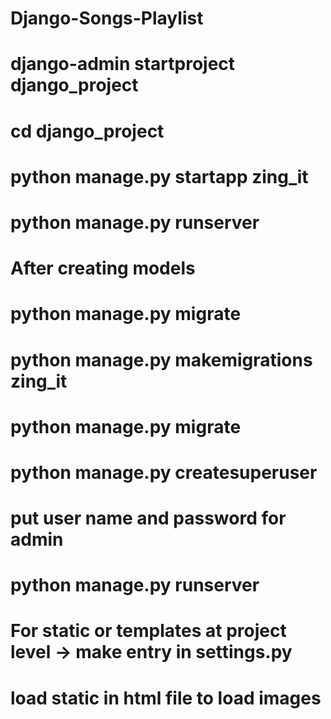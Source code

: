 # Django-Songs-Playlist

# django-admin startproject django_project

# cd django_project

# python manage.py startapp zing_it

# python manage.py runserver

# After creating models

# python manage.py migrate

# python manage.py makemigrations zing_it

# python manage.py migrate

# python manage.py createsuperuser

# put user name and password for admin

# python manage.py runserver

# For static or templates at project level -> make entry in settings.py

# load static in html file to load images
